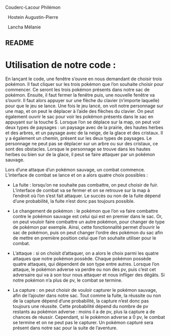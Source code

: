 Couderc-Lacour Philémon

&nbsp;
Hostein Augustin-Pierre

&nbsp;
Lancha Mélanie 


## README


# Utilisation de notre code : 

En lançant le code, une fenêtre s’ouvre en nous demandant de choisir trois pokémon. Il faut cliquer sur les trois pokémon que l’on souhaite choisir pour commencer. Ce seront les trois pokémon présents dans notre sac de pokémon. Ensuite, il faut fermer la fenêtre puis, une nouvelle fenêtre va s’ouvrir. Il faut alors appuyer sur une flèche du clavier (n’importe laquelle) pour que le jeu se lance. Une fois le jeu lancé, on voit notre personnage sur une map, et on peut le déplacer à l’aide des flèches du clavier. On peut également ouvrir le sac pour voir les pokémon présents dans le sac en appuyant sur la touche S. Lorsque l’on se déplace sur la map, on peut voir deux types de paysages : un paysage avec de la prairie, des hautes herbes et des arbres, et un paysage avec de la neige, de la glace et des cristaux. Il y a également un chemin, présent sur les deux types de paysages.  Le personnage ne peut pas se déplacer sur un arbre ou sur des cristaux, ce sont des obstacles. Lorsque le personnage se trouve dans les hautes herbes ou bien sur de la glace, il peut se faire attaquer par un pokémon sauvage. 

Lors d’une attaque d’un pokémon sauvage, un combat commence. L’interface de combat se lance et on a alors quatre choix possibles : 
    
* La fuite : lorsqu’on ne souhaite pas combattre, on peut choisir de fuir. L’interface de combat va se fermer et on se retrouve sur la map à l’endroit où l’on s’est fait attaquer. Le succès ou non de la fuite dépend d’une probabilité, la fuite n’est donc pas toujours possible. 

* Le changement de pokémon : le pokémon que l’on va faire combattre contre le pokémon sauvage est celui qui est en premier dans le sac. Or, on peut vouloir faire combattre un autre pokémon, pour changer de type de pokémon par exemple. Ainsi, cette fonctionnalité permet d’ouvrir le sac de pokémon, puis on peut changer l’ordre des pokémon du sac afin de mettre en première position celui que l’on souhaite utiliser pour le combat.

* L’attaque : si on choisit d’attaquer, on a alors le choix parmi les quatre attaques que notre pokémon possède. Chaque pokémon possède quatre attaques, qui dépendent de son type entre autres. Lorsque l’on attaque, le pokémon adverse va perdre ou non des pv, puis c’est cet adversaire qui va à son tour nous attaquer et nous infliger des dégâts. Si notre pokémon n’a plus de pv, le combat se termine. 

* La capture : on peut choisir de vouloir capturer le pokémon sauvage, afin de l’ajouter dans notre sac. Tout comme la fuite, la réussite ou non de la capture dépend d’une probabilité, la capture n’est donc pas toujours une réussite. Cette probabilité dépend du nombre de pv restants au pokémon adverse : moins il a de pv, plus la capture a de chances de réussir. Cependant, si le pokémon adverse a 0 pv, le combat se termine et on ne peut pas le capturer. Un pokémon capturé sera présent dans notre sac pour la suite de l’aventure. 
